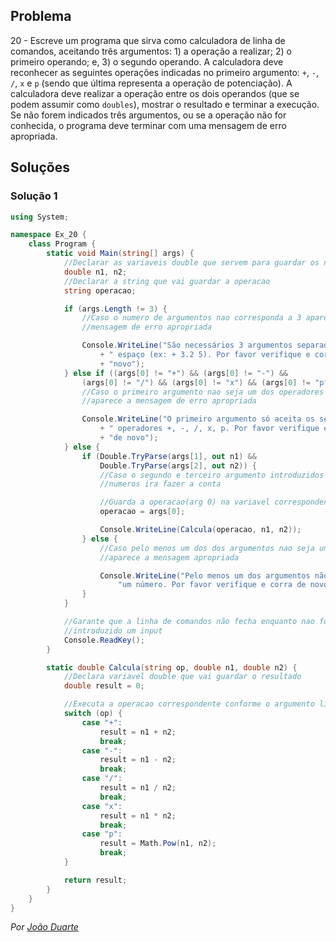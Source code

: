 ## Problema

20 - Escreve um programa que sirva como calculadora de linha de comandos,
aceitando três argumentos: 1) a operação a realizar; 2) o primeiro operando; e,
3) o segundo operando. A calculadora deve reconhecer as seguintes operações
indicadas no primeiro argumento: `+`, `-`, `/`, `x` e `p` (sendo que última
representa a operação de potenciação). A calculadora deve realizar a operação
entre os dois operandos (que se podem assumir como `doubles`), mostrar o
resultado e terminar a execução. Se não forem indicados três argumentos, ou se
a operação não for conhecida, o programa deve terminar com uma mensagem de erro
apropriada.

## Soluções

### Solução 1

```cs
using System;

namespace Ex_20 {
    class Program {
        static void Main(string[] args) {
            //Declarar as variaveis double que servem para guardar os numeros
            double n1, n2;
            //Declarar a string que vai guardar a operacao
            string operacao;

            if (args.Length != 3) {
                //Caso o numero de argumentos nao corresponda a 3 aparece a
                //mensagem de erro apropriada

                Console.WriteLine("São necessários 3 argumentos separados por"
                    + " espaço (ex: + 3.2 5). Por favor verifique e corra de "
                    + "novo");
            } else if ((args[0] != "+") && (args[0] != "-") &&
                (args[0] != "/") && (args[0] != "x") && (args[0] != "p")) {
                //Caso o primeiro argumento nao seja um dos operadores validos
                //aparece a mensagem de erro apropriada

                Console.WriteLine("O primeiro argumento só aceita os seguintes"
                    + " operadores +, -, /, x, p. Por favor verifique e corra "
                    + "de novo");
            } else {
                if (Double.TryParse(args[1], out n1) &&
                    Double.TryParse(args[2], out n2)) {
                    //Caso o segundo e terceiro argumento introduzidos sejam
                    //numeros ira fazer a conta

                    //Guarda a operacao(arg 0) na variavel correspondente
                    operacao = args[0];

                    Console.WriteLine(Calcula(operacao, n1, n2));
                } else {
                    //Caso pelo menos um dos dos argumentos nao seja um numero
                    //aparece a mensagem apropriada

                    Console.WriteLine("Pelo menos um dos argumentos não é " +
                        "um número. Por favor verifique e corra de novo");
                }
            }

            //Garante que a linha de comandos não fecha enquanto nao for
            //introduzido um input
            Console.ReadKey();
        }

        static double Calcula(string op, double n1, double n2) {
            //Declara variavel double que vai guardar o resultado
            double result = 0;

            //Executa a operacao correspondente conforme o argumento lido
            switch (op) {
                case "+":
                    result = n1 + n2;
                    break;
                case "-":
                    result = n1 - n2;
                    break;
                case "/":
                    result = n1 / n2;
                    break;
                case "x":
                    result = n1 * n2;
                    break;
                case "p":
                    result = Math.Pow(n1, n2);
                    break;
            }

            return result;
        }
    }
}
```

*Por [João Duarte](https://github.com/JoaoAlexandreDuarte)*

